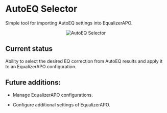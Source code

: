  # AutoEQ Selector

Simple tool for importing AutoEQ settings into EqualizerAPO.

<p align="center"><img src="/build/Resources/Resources/AutoEQ Selector.png" alt="AutoEQ Selector"></p>

## Current status

Ability to select the desired EQ correction from AutoEQ results and apply it to an EqualizerAPO configuration.

## Future additions:

 - Manage EqualizerAPO configurations.

 - Configure additional settings of EqualizerAPO.